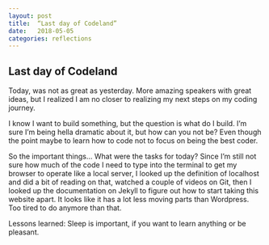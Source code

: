```yaml
---
layout: post
title:  “Last day of Codeland”
date:   2018-05-05
categories: reflections
---
```

<h2>Last day of Codeland</h2>
<p>Today, was not as great as yesterday.  More amazing speakers with great ideas, but I realized I am no closer to realizing my next steps on my coding journey.</p>
<p>I know I want to build something, but the question is what do I build.  I’m sure I’m being hella dramatic about it, but how can you not be?  Even though the point maybe to learn how to code not to focus on being the best coder.</p>
<p>So the important things… What were the tasks for today?  Since I’m still not sure how much of the code I need to type into the terminal to get my browser to operate like a local server, I looked up the definition of localhost and did a bit of reading on that, watched a couple of videos on Git, then I looked up the documentation on Jekyll to figure out how to start taking this website apart.  It looks like it has a lot less moving parts than Wordpress.  Too tired to do anymore than that.</p>
<p>Lessons learned: Sleep is important, if you want to learn anything or be pleasant.</p>